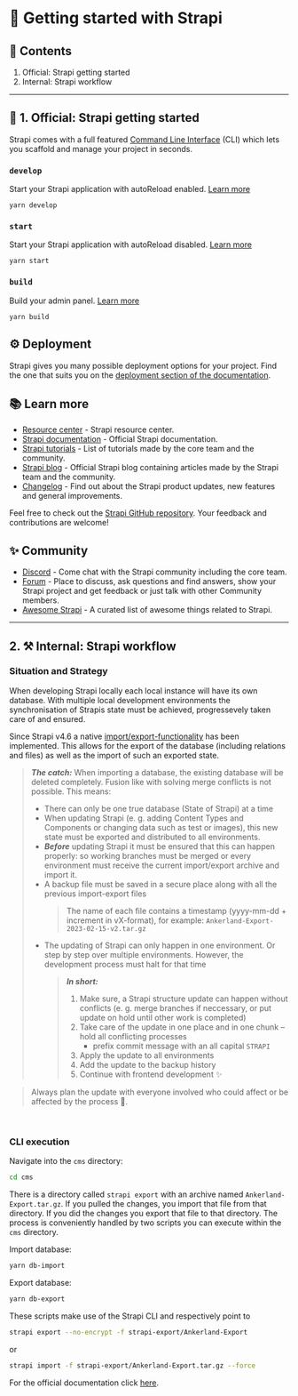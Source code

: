 # 🚀 Getting started with Strapi

## 📜 Contents

1. Official: Strapi getting started
2. Internal: Strapi workflow

---

## 🚀 1. Official: Strapi getting started

Strapi comes with a full featured [Command Line Interface](https://docs.strapi.io/developer-docs/latest/developer-resources/cli/CLI.html) (CLI) which lets you scaffold and manage your project in seconds.

### `develop`

Start your Strapi application with autoReload enabled. [Learn more](https://docs.strapi.io/developer-docs/latest/developer-resources/cli/CLI.html#strapi-develop)

```
yarn develop
```

### `start`

Start your Strapi application with autoReload disabled. [Learn more](https://docs.strapi.io/developer-docs/latest/developer-resources/cli/CLI.html#strapi-start)

```
yarn start
```

### `build`

Build your admin panel. [Learn more](https://docs.strapi.io/developer-docs/latest/developer-resources/cli/CLI.html#strapi-build)

```
yarn build
```

## ⚙️ Deployment

Strapi gives you many possible deployment options for your project. Find the one that suits you on the [deployment section of the documentation](https://docs.strapi.io/developer-docs/latest/setup-deployment-guides/deployment.html).

## 📚 Learn more

- [Resource center](https://strapi.io/resource-center) - Strapi resource center.
- [Strapi documentation](https://docs.strapi.io) - Official Strapi documentation.
- [Strapi tutorials](https://strapi.io/tutorials) - List of tutorials made by the core team and the community.
- [Strapi blog](https://docs.strapi.io) - Official Strapi blog containing articles made by the Strapi team and the community.
- [Changelog](https://strapi.io/changelog) - Find out about the Strapi product updates, new features and general improvements.

Feel free to check out the [Strapi GitHub repository](https://github.com/strapi/strapi). Your feedback and contributions are welcome!

## ✨ Community

- [Discord](https://discord.strapi.io) - Come chat with the Strapi community including the core team.
- [Forum](https://forum.strapi.io/) - Place to discuss, ask questions and find answers, show your Strapi project and get feedback or just talk with other Community members.
- [Awesome Strapi](https://github.com/strapi/awesome-strapi) - A curated list of awesome things related to Strapi.

---

## 2. ⚒️ Internal: Strapi workflow

### Situation and Strategy

When developing Strapi locally each local instance will have its own database. With multiple local development environments the synchronisation of Strapis state must be achieved, progressevely taken care of and ensured.

Since Strapi v4.6 a native [import/export-functionality](https://docs.strapi.io/developer-docs/latest/developer-resources/data-management.html) has been implemented. This allows for the export of the database (including relations and files) as well as the import of such an exported state.

> _**The catch:**_ When importing a database, the existing database will be deleted completely. Fusion like with solving merge conflicts is not possible. This means:
>
> - There can only be one true database (State of Strapi) at a time
> - When updating Strapi (e. g. adding Content Types and Components or changing data such as test or images), this new state must be exported and distributed to all environments.
> - _**Before**_ updating Strapi it must be ensured that this can happen properly: so working branches must be merged or every environment must receive the current import/export archive and import it.
> - A backup file must be saved in a secure place along with all the previous import-export files
>   > The name of each file contains a timestamp (yyyy-mm-dd + increment in vX-format), for example: `Ankerland-Export-2023-02-15-v2.tar.gz`
> - The updating of Strapi can only happen in one environment. Or step by step over multiple environments. However, the development process must halt for that time
>   > _**In short:**_
>   >
>   > 1.  Make sure, a Strapi structure update can happen without conflicts (e. g. merge branches if neccessary, or put update on hold until other work is completed)
>   > 2.  Take care of the update in one place and in one chunk – hold all conflicting processes
>   >     - prefix commit message with an all capital `STRAPI`
>   > 3.  Apply the update to all environments
>   > 4.  Add the update to the backup history
>   > 5.  Continue with frontend development ✨

> Always plan the update with everyone involved who could affect or be affected by the process 🤗.

</br>

### CLI execution

Navigate into the `cms` directory:

```bash
cd cms
```

There is a directory called `strapi export` with an archive named `Ankerland-Export.tar.gz`. If you pulled the changes, you import that file from that directory. If you did the changes you export that file to that directory. The process is conveniently handled by two scripts you can execute within the `cms` directory.

Import database:

```bash
yarn db-import
```

Export database:

```bash
yarn db-export
```

These scripts make use of the Strapi CLI and respectively point to

```bash
strapi export --no-encrypt -f strapi-export/Ankerland-Export
```

or

```bash
strapi import -f strapi-export/Ankerland-Export.tar.gz --force
```

For the official documentation click [here](https://docs.strapi.io/developer-docs/latest/developer-resources/data-management.html).
